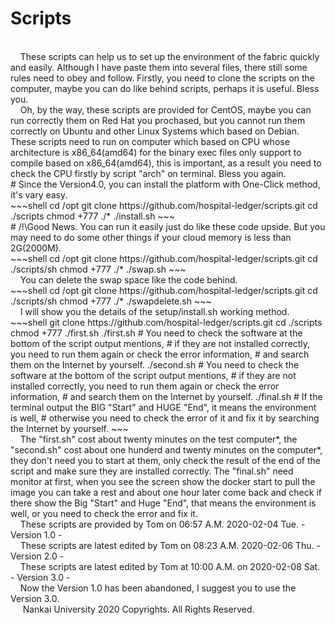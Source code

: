 # Scripts 
</br>
&nbsp;&nbsp;&nbsp;&nbsp;These scripts can help us to set up the environment of the fabric quickly and easily. Although I have paste them into several files, there still some rules need to obey and follow. Firstly, you need to clone the scripts on the computer, maybe you can do like behind scripts, perhaps it is useful. Bless you. 
</br>
&nbsp;&nbsp;&nbsp;&nbsp;Oh, by the way, these scripts are provided for CentOS, maybe you can run correctly them on Red Hat you prochased, but you cannot run them correctly on Ubuntu and other Linux Systems which based on Debian. These scripts need to run on computer which based on CPU whose architecture is x86_64(amd64) for the binary exec files only support to compile based on x86_64(amd64), this is important, as a result you need to check the CPU firstly by script "arch" on terminal. Bless you again.
</br>
# Since the Version4.0, you can install the platform with One-Click method, it's vary easy.
</br>
~~~shell
cd /opt
git clone https://github.com/hospital-ledger/scripts.git
cd ./scripts
chmod +777 ./*
./install.sh
~~~
</br>
# /!\Good News. You can run it easily just do like these code upside. But you may need to do some other things if your cloud memory is less than 2G(2000M).
</br>
~~~shell
cd /opt
git clone https://github.com/hospital-ledger/scripts.git
cd ./scripts/sh
chmod +777 ./*
./swap.sh
~~~
</br>
&nbsp;&nbsp;&nbsp;&nbsp;You can delete the swap space like the code behind.
</br>
~~~shell
cd /opt
git clone https://github.com/hospital-ledger/scripts.git
cd ./scripts/sh
chmod +777 ./*
./swapdelete.sh
~~~
</br>
&nbsp;&nbsp;&nbsp;&nbsp;I will show you the details of the setup/install.sh working method.
</br>
~~~shell
git clone https://github.com/hospital-ledger/scripts.git
cd ./scripts
chmod +777 ./first.sh
./first.sh
# You need to check the software at the bottom of the script output mentions, 
# if they are not installed correctly, you need to run them again or check the error information, 
# and search them on the Internet by yourself.
./second.sh
# You need to check the software at the bottom of the script output mentions, 
# if they are not installed correctly, you need to run them again or check the error information, 
# and search them on the Internet by yourself.
./final.sh
# If the terminal output the BIG "Start" and HUGE "End", it means the environment is well, 
# otherwise you need to check the error of it and fix it by searching the Internet by yourself.
~~~
</br>
&nbsp;&nbsp;&nbsp;&nbsp;The "first.sh" cost about twenty minutes on the test computer*, the "second.sh" cost about one hunderd and twenty minutes on the computer*, they don't need you to start at them, only check the result of the end of the script and make sure they are installed correctly. The "final.sh" need monitor at first, when you see the screen show the docker start to pull the image you can take a rest and about one hour later come back and check if there show the Big "Start" and Huge "End", that means the environment is well, or you need to check the error and fix it.
</br>
&nbsp;&nbsp;&nbsp;&nbsp;These scripts are provided by Tom on 06:57 A.M. 2020-02-04 Tue. - Version 1.0 -
</br>
&nbsp;&nbsp;&nbsp;&nbsp;These scripts are latest edited by Tom on 08:23 A.M. 2020-02-06 Thu. - Version 2.0 -
</br>
&nbsp;&nbsp;&nbsp;&nbsp;These scripts are latest edited by Tom at 10:00 A.M. on 2020-02-08 Sat. - Version 3.0 -

</br>
&nbsp;&nbsp;&nbsp;&nbsp;Now the Version 1.0 has been abandoned, I suggest you to use the Version 3.0.
</br>
&nbsp;&nbsp;&nbsp;&nbsp;  Nankai University 2020 Copyrights.  All Rights Reserved.

